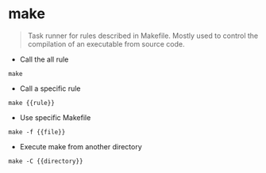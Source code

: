 # make

> Task runner for rules described in Makefile.
> Mostly used to control the compilation of an executable from source code.

- Call the all rule

`make`

- Call a specific rule

`make {{rule}}`

- Use specific Makefile

`make -f {{file}}`

- Execute make from another directory

`make -C {{directory}}`

